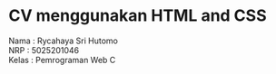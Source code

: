 # CV menggunakan HTML and CSS

Nama : Rycahaya Sri Hutomo<br>
NRP : 5025201046<br>
Kelas : Pemrograman Web C<br>